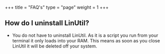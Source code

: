 +++
title = "FAQ's"
type = "page"
weight = 1
+++

## How do I uninstall LinUtil?
* You do not have to uninstall LinUtil. As it is a script you run from your terminal it only loads into your RAM. This means as soon as you close LinUtil it will be deleted off your system.